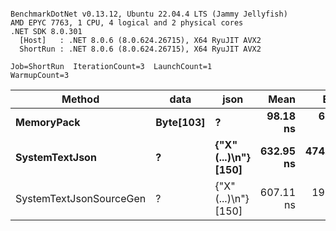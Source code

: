 ```

BenchmarkDotNet v0.13.12, Ubuntu 22.04.4 LTS (Jammy Jellyfish)
AMD EPYC 7763, 1 CPU, 4 logical and 2 physical cores
.NET SDK 8.0.301
  [Host]   : .NET 8.0.6 (8.0.624.26715), X64 RyuJIT AVX2
  ShortRun : .NET 8.0.6 (8.0.624.26715), X64 RyuJIT AVX2

Job=ShortRun  IterationCount=3  LaunchCount=1  
WarmupCount=3  

```
| Method                  | data      | json                 | Mean      | Error      | StdDev    | Min       | Max       | Gen0   | Allocated |
|------------------------ |---------- |--------------------- |----------:|-----------:|----------:|----------:|----------:|-------:|----------:|
| **MemoryPack**              | **Byte[103]** | **?**                    |  **98.18 ns** |   **6.106 ns** |  **0.335 ns** |  **97.81 ns** |  **98.47 ns** | **0.0029** |     **248 B** |
| **SystemTextJson**          | **?**         | **{&quot;X&quot;(...)\\n&quot;} [150]** | **632.95 ns** | **474.069 ns** | **25.985 ns** | **617.67 ns** | **662.96 ns** | **0.0029** |     **248 B** |
| SystemTextJsonSourceGen | ?         | {&quot;X&quot;(...)\\n&quot;} [150] | 607.11 ns |  19.119 ns |  1.048 ns | 606.19 ns | 608.25 ns | 0.0029 |     248 B |
